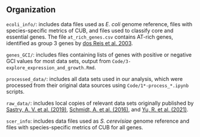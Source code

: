 ## Organization

`ecoli_info/`: includes data files used as *E. coli* genome reference, files with species-specific metrics of CUB, and files used to classify core and essential genes. The file `at_rich_genes.csv` contains AT-rich genes, identified as group 3 genes by [dos Reis et al. 2003](https://academic.oup.com/nar/article/31/23/6976/2904389#55552345).

`genes_GCI/`: includes files containing lists of genes with positive or negative GCI values for most data sets, output from `Code/3-explore_expression_and_growth.Rmd`.

`processed_data/`: includes all data sets used in our analysis, which were processed from their original data sources using `Code/1*-process_*.ipynb` scripts.

`raw_data/`: includes local copies of relevant data sets originally published by [Sastry, A. V. et al. (2019)](https://www.nature.com/articles/s41467-019-13483-w), [Schmidt, A. et al. (2016)](https://www.nature.com/articles/nbt.3418), and [Yu, R. et al. (2021)](https://elifesciences.org/articles/65722.pdf).

`scer_info`: includes data files used as *S. cerevisiae* genome reference and files with species-specific metrics of CUB for all genes.
